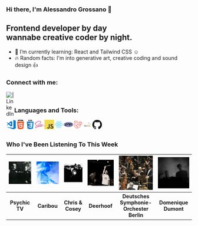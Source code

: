 ### Hi there, I'm Alessandro Grossano 👋

<img src = 'https://github.com/agrossano/agrossano/blob/master/img/animat.gif' alt = '' align='right'/>

## Frontend developer by day <br> wannabe creative coder by night.
- 🌱 I’m currently learning: React and Tailwind CSS :relaxed:
- 🔥 Random facts: I'm into generative art, creative coding and sound design :+1:

### Connect with me:

[<img align="left" alt=" | LinkedIn" width="22px" src="https://cdn.jsdelivr.net/npm/simple-icons@v3/icons/linkedin.svg" />][linkedin]
<br />

### Languages and Tools:
<img align="left" alt="Visual Studio Code" width="26px" src="https://raw.githubusercontent.com/github/explore/80688e429a7d4ef2fca1e82350fe8e3517d3494d/topics/visual-studio-code/visual-studio-code.png" />
<img align="left" alt="HTML5" width="26px" src="https://raw.githubusercontent.com/github/explore/80688e429a7d4ef2fca1e82350fe8e3517d3494d/topics/html/html.png" />
<img align="left" alt="CSS3" width="26px" src="https://raw.githubusercontent.com/github/explore/80688e429a7d4ef2fca1e82350fe8e3517d3494d/topics/css/css.png" />
<img align="left" alt="Sass" width="26px" src="https://raw.githubusercontent.com/github/explore/80688e429a7d4ef2fca1e82350fe8e3517d3494d/topics/sass/sass.png" />
<img align="left" alt="JavaScript" width="26px" src="https://raw.githubusercontent.com/github/explore/80688e429a7d4ef2fca1e82350fe8e3517d3494d/topics/javascript/javascript.png" />
<img align="left" alt="React" width="26px" src="https://raw.githubusercontent.com/github/explore/80688e429a7d4ef2fca1e82350fe8e3517d3494d/topics/react/react.png" />
<img align="left" alt="Git" width="26px" src="https://raw.githubusercontent.com/github/explore/ccc16358ac4530c6a69b1b80c7223cd2744dea83/topics/php/php.png" />
<img align="left" alt="SQL" width="26px" src="https://raw.githubusercontent.com/github/explore/56a826d05cf762b2b50ecbe7d492a839b04f3fbf/topics/laravel/laravel.png" />
<img align="left" alt="MySQL" width="26px" src="https://raw.githubusercontent.com/github/explore/80688e429a7d4ef2fca1e82350fe8e3517d3494d/topics/mysql/mysql.png" />
<img align="left" alt="GitHub" width="26px" src="https://raw.githubusercontent.com/github/explore/78df643247d429f6cc873026c0622819ad797942/topics/github/github.png" />

<br />
<br />

### Who I've Been Listening To This Week
| <img src=https://raw.githubusercontent.com/agrossano/agrossano/master/artist_images/c1c8e166bf854595b63f84fc2eb2bf07.jpg> | <img src=https://raw.githubusercontent.com/agrossano/agrossano/master/artist_images/26fe85ce0bea72b3fa5300a6686d239c.jpg> | <img src=https://raw.githubusercontent.com/agrossano/agrossano/master/artist_images/0e327e8ac2ca491ba602b4b76b3bdd27.jpg> | <img src=https://raw.githubusercontent.com/agrossano/agrossano/master/artist_images/79bb698334f54bb792a1ca9690c2abc5.jpg> | <img src=https://raw.githubusercontent.com/agrossano/agrossano/master/artist_images/dd31448a2e6d469babdb4094f65a8382.jpg> | <img src=https://raw.githubusercontent.com/agrossano/agrossano/master/artist_images/d68ca0302c39e8f31c7b53bffe3e4817.jpg>  |
| :---: | :---: | :---: | :---: | :---: | :---: |
| <b>Psychic TV</b> | <b>Caribou</b> | <b>Chris & Cosey</b> | <b>Deerhoof</b> | <b>Deutsches Symphonie-Orchester Berlin</b> | <b>Domenique Dumont</b>  |


[linkedin]: https://www.linkedin.com/in/alessandro-grossano/
[instagram]: https://www.instagram.com/asaac_imov/
